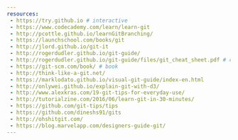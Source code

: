 ```yaml
---
resources:
 - https://try.github.io # interactive
 - https://www.codecademy.com/learn/learn-git
 - http://pcottle.github.io/learnGitBranching/
 - https://launchschool.com/books/git
 - http://jlord.github.io/git-it
 - http://rogerdudler.github.io/git-guide/
 - http://rogerdudler.github.io/git-guide/files/git_cheat_sheet.pdf # cheatsheet
 - https://git-scm.com/book/ # book
 - http://think-like-a-git.net/
 - https://marklodato.github.io/visual-git-guide/index-en.html
 - http://onlywei.github.io/explain-git-with-d3/
 - http://www.alexkras.com/19-git-tips-for-everyday-use/
 - http://tutorialzine.com/2016/06/learn-git-in-30-minutes/
 - https://github.com/git-tips/tips
 - https://github.com/dineshs91/gits
 - http://ohshitgit.com/
 - https://blog.marvelapp.com/designers-guide-git/
---
```

